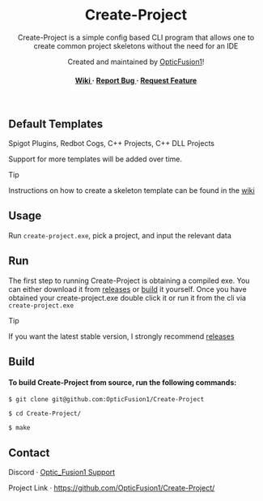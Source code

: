<div align='center'>

<h1>Create-Project</h1>
<p>Create-Project is a simple config based CLI program that allows one to create common project skeletons without the need for an IDE</p>

<p>Created and maintained by <a href="https://github.com/OpticFusion1">OpticFusion1</a>!</p>

<h4> <a href="https://github.com/OpticFusion1/Create-Project/wiki"> Wiki </a> <span> · </span> <a href="https://github.com/OpticFusion1/Create-Project/issues"> Report Bug </a> <span> · </span> <a href="https://github.com/OpticFusion1/Create-Project/issues"> Request Feature </a> </h4>
<br>
</div>

## Default Templates
Spigot Plugins, Redbot Cogs, C++ Projects, C++ DLL Projects

Support for more templates will be added over time.

> [!TIP]  
> Instructions on how to create a skeleton template can be found in the [wiki](https://github.com/OpticFusion1/Create-Project/wiki)  

## Usage
Run `create-project.exe`, pick a project, and input the relevant data

## Run
The first step to running Create-Project is obtaining a compiled exe.
You can either download it from [releases](https://github.com/OpticFusion1/Create-Project/releases) or [build](#build) it yourself.
Once you have obtained your create-project.exe double click it or run it from the cli via `create-project.exe`

> [!TIP]  
> If you want the latest stable version, I strongly recommend [releases](https://github.com/OpticFusion1/Create-Project/releases)

## Build
#### To build Create-Project from source, run the following commands:
```
$ git clone git@github.com:OpticFusion1/Create-Project

$ cd Create-Project/

$ make
```

## Contact
Discord · [Optic_Fusion1 Support](https://discord.gg/jMEsq4zHVA)

Project Link · https://github.com/OpticFusion1/Create-Project/
